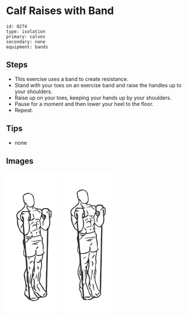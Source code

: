 # Calf Raises with Band
> 

``` 
id: 0274 
type: isolation 
primary: calves 
secondary: none 
equipment: bands 
``` 

## Steps

 - This exercise uses a band to create resistance.
 - Stand with your toes on an exercise band and raise the handles up to your shoulders.
 - Raise up on your toes, keeping your hands up by your shoulders.
 - Pause for a moment and then lower your heel to the floor.
 - Repeat.

## Tips

 - none

## Images

<svg width="144" height="384" viewBox="0 0 108 288" xmlns="http://www.w3.org/2000/svg">
  <g fill="#FFF">
    <path d="M0 0h108v288H0V0m36.9 46.05c-2.28 2.05-3.51 5.59-2.44 8.58 1.03 3.38.49 7.47 3.37 10.05-.05 1.81.2 3.71-.53 5.44-.84 2.86-3.83 4.15-5.62 6.34-2.64 3.17-7.05 4.39-9.14 8.08-1.24 2.25-2.09 5-1.26 7.54 1.74 5.46.33 11.32 1.8 16.83 1.24 4.42 3.37 8.5 5.25 12.67 1.58 3.16 5.6 4.2 6.95 7.52.56 1.9.74 3.91.82 5.9.16 2.84-2.01 5.17-2.08 7.97.56 5.26 3.1 10.26 2.32 15.64.37.03 1.1.09 1.47.11.39-.89.77-1.78 1.14-2.68-.96 5.33-.37 10.74.31 16.07-.57-.38-1.71-1.12-2.28-1.49-.85-3.85-.09-7.74.97-11.46-.57.24-1.7.73-2.27.97.13 3.26-.42 6.51-.13 9.77.15 2.74 4.23 3.2 3.97 6.05.57 7.35 1.73 14.71 1.35 22.09-2.09 5.05-5.56 10.17-4.41 15.91 1.54 9.7 5.63 19.74 2.2 29.49-.99 3.26-2.93 7.93.43 10.44 2.41 2.04 4.42 4.49 6.71 6.66 1.8 1.8 4.62 1.59 6.61 3.07 3.75 2.74 8.36-.01 12.16-1.21 1.81-.41 2.81-2 2.82-3.79 2.81-.89 5.69-1.53 8.66-1.28 3.55.26 6.72-2.4 8.34-5.31-.51-4.98-.92-9.95-.29-14.95.33-26.52 1.42-53.02 1.7-79.55.69-13.3.45-26.64 1.02-39.94 3.89-6.47 4.79-14.48 2.77-21.76 1.38-1.72 3.67-3.25 3.55-5.71.15-3.37.13-6.74.02-10.11-1.31-.43-2.62-.86-3.94-1.26-.73-1.25-1.27-2.66-2.36-3.65-3.73-1.31-7.87-1.02-11.67-.1-.58 1.01-1.17 2.02-1.75 3.04l-2.29-2.13c-4.49-.29-8.97-1.03-13.03-3.06-.83.16-2.49.47-3.32.62.97-1.88 2.25-3.6 3.07-5.56 1.02-4.95-.22-9.97-.85-14.88-.42-4.89-4.86-8.43-9.38-9.5-3.76-1.24-7.37 1.13-10.74 2.53z"/>
    <path d="M37.21 48.03c3.77-1.85 8.08-4.06 12.37-2.72 2.17 1.36 4.58 3.08 5.22 5.71 1.32 4.98 2.87 10.18 1.86 15.37-1.41 4.2-6.44 6.09-10.42 4.41-2.68-1.44-3.34-4.65-5.02-6.94-1.2-.88-2.73-1.27-3.76-2.36-.93-1.29.04-2.6.52-3.84-.43-.27-1.3-.8-1.73-1.07-.09-2.76-1.14-6.36.96-8.56zM39.44 64.63c1.37 1.9 2.72 3.84 4.31 5.58-.8.44-1.6.86-2.41 1.28.91 2.96 1.92 6.91 5.4 7.66-.66.49-1.31.99-1.95 1.5-3.31.04-6.69.46-9.88-.64-2.56 1.39-4.44 3.8-4.36 6.82-.41.24-1.24.71-1.66.95-.63 5.69.07 12.68 5.92 15.43-.8 1.85-1.07 3.87-1.81 5.73-1.56 2.16-3.36 4.25-3.75 6.99 2.31-1.32 3.33-3.97 5.33-5.66-.5 5.09.18 10.19.9 15.22-2.67-1.79-5.54-3.61-6.25-7-4.68-6.39-4.29-14.58-5.66-22.02 1.52 1.01 3.06 2.02 4.72 2.8-1.24-2.48-3.15-4.5-4.99-6.54-.58-2.4-.73-5.37.97-7.38 2.26-3.15 5.97-4.74 8.55-7.57 1.99-2.21 5.04-3.71 5.83-6.78.8-2.03.89-4.22.79-6.37z"/>
    <path d="M43.17 72.95c.64-.44 1.28-.88 1.93-1.31 2.86 1.43 6.1 1.33 9.18.91-.07 1.64-.04 3.29 0 4.93.74-1.43 1.56-2.84 2.63-4.06 2.63 1.97 5.73 3.04 8.72 4.32-3.9.4-10.23-.57-11.55 4.34 1.02-.86 1.99-1.79 2.95-2.71 2.61-.09 5.22-.15 7.84-.27l-.55 1.28c2.57 1.39 4.72 3.38 6.99 5.18-.63-3.06-3.27-4.8-5.97-5.87.16-.67.49-2.01.65-2.69 2.98-.35 5.42 1.03 6.68 3.77-.4 2.51-.44 5.06-.33 7.61-.33.36-.98 1.09-1.3 1.45.18 3.1-1.09 5.87-3 8.23.33 3 .79 5.99 1.7 8.88.24 1.82 1.24 4.59-1.18 5.38-.45 1.47-.91 2.94-1.37 4.41-.88.87-1.74 1.76-2.58 2.66 2.16-.74 3.89-2.24 5.2-4.09-.16 2.66-.02 5.31.23 7.95-.76-1.35-1.57-2.66-2.55-3.85.3 2.68.65 5.35.9 8.04.4-.93 1.21-2.8 1.61-3.74.09 1.61.05 3.23-.05 4.84-4.7 2.47-9.94 3.34-15.13 4.13-.48-.87-.98-1.84-.46-2.84-.42-.56-.83-1.1-1.24-1.65-.39 1.46-.8 2.93-1.26 4.37-3.96.7-7.83-.35-11.58-1.58 1.46 3.73 6.97 4.57 10.18 2.87-.21.77-.42 1.55-.61 2.33-2.89.07-5.71-.43-8.51-1.05l-1.29.96c1.69.68 3.43 1.24 5.16 1.81-1.3 2.86-3.22 5.35-5.58 7.43-.41-4.9-.74-9.82-.47-14.74 1.9-.68 4.48-.75 5.37-2.91 1.19-2.23 2.51-4.4 3.51-6.72 2.13-7.1.39-14.4-1.69-21.27.67.3 2.03.9 2.71 1.19 3.31-.93 7.88-1.55 8.39-5.79 1.56 1.25 3.03 2.7 4.88 3.55 1.74.03 3.43-.54 5.12-.89-.72-2.18-2.88-1.05-4.5-.99-2.25.41-4.07-1.36-5.8-2.51 1.12-3.56-1.1-6.88-3.22-9.55.59 3.26 1.77 6.37 2.83 9.49-2.05 2.04-4.18 4-6.61 5.58 1.09-4.56 1.38-9.31.25-13.89-.99-.91-1.97-1.82-2.95-2.74 1.09-1.79 3.05-1.98 4.98-2.07-4.76-.23-6.8-4.74-9.26-8.11m20.6 28.08c.2 1.28 2.91 2.1 2.95.35-.19-1.29-2.91-2.08-2.95-.35M49.5 108.5c2.09-1.33 4.18-2.67 6.37-3.83.38-1.16.77-2.31 1.14-3.47-2.31 2.65-5.87 4.09-7.51 7.3m10.31-6.92c.71.9 1.44 1.79 2.18 2.67-.08 1.22-.16 2.44-.25 3.67-1.82.04-3.65-.05-5.46.17-1.53 1.41-2.42 3.34-3.33 5.18 1.45-1.14 2.73-2.46 3.99-3.79 1.32.1 2.64.19 3.96.27 1.59 2.74 2.19 5.82 1.53 8.95-.84-.14-2.54-.41-3.38-.55-1.09.72-2.17 1.44-3.25 2.17-.79.09-2.38.25-3.17.33 2.06 1.77 4.58.34 6.49-.9 1.47-.16 2.94-.32 4.42-.47.52-3.69.23-7.4-.99-10.93 1.79-.31 4.03.26 5.26-1.49l-4.69.84c1.18-2.82-.02-5.92-3.31-6.12m-10.49 19.27c.8 2.55 1.48 6.13 4.81 6.21-.97-2.51-2.75-4.53-4.81-6.21m14.04 2.33c-1.3.45-2.58 2.08-2.14 3.48 1.45.58 3.73-2.76 2.14-3.48z"/>
    <path d="M75.69 77.93c2.54-2.79 6.78-1.26 10-.82l1.48 2.2c-1.63 1.04-3.41 1.8-5.24 2.43 3.18-.26 6.37-.59 9.57-.47l.61 2.57c-3.07-.35-6.14-.72-9.22-.94-.18.42-.55 1.26-.73 1.68 1.87-.16 3.74-.33 5.61-.51-.04 5.51-.1 11.07.82 16.52.5 4.48-.37 9.03-1.94 13.23-.48.21-1.45.64-1.93.85-.94 1.6-1.47 4.48-3.83 4.36-3.92-1.16-7.14-4.04-9.47-7.33 0-3.28-.68-6.49-1.39-9.67-.91-3.77 2.33-6.85 2.2-10.58 1.43 2.35 3.31 4.36 5.29 6.26-3.53 3.57-2.85 8.56-2.16 13.05.26-.29.79-.86 1.05-1.15.02-2.13-.12-4.27.01-6.4 1.19-4.45 5.98-7.38 5.71-12.32-.51-2.93-3.63-3.46-5.98-4.2l.12 4.52c.85 1.62 2.65 2.49 3.9 3.79-1.66-.59-3.31-1.21-4.95-1.82-.12-1.58-.25-3.15-.4-4.72l.99-.45c-.58-3.24-2.86-7.25-.12-10.08zM35.97 82.51c3.2.3 6.69-1.18 9.68.41 4.13 4.49-.37 10.16-1.41 14.93 1.52-.93 3.42-1.93 3.79-3.85.05-1.66-.22-3.31-.2-4.97.31-.12.95-.36 1.26-.48-.07 2.5-.27 4.99-.49 7.47-1.46.89-2.88 1.84-4.25 2.87 2.88 6.95 3.37 14.69 1.92 22.04-1.09 3.6-3.82 7.65-8.08 7.27-.73-5.72-.8-11.5-1.57-17.22-.65-4.7.47-9.4.13-14.09.03-3.09-2.42-5.27-3.54-7.97-.3 1.25-.62 2.48-.95 3.72.32 1.32.61 2.65.88 3.98.82.91 1.62 1.82 2.41 2.75-1.84-.24-3.34-1.25-4.48-2.66-.68-2.92-.89-5.9-.05-8.82 2.16-.6 4.41-.8 6.59-1.28.38-2.42-3.55-1.01-4.98-1.72.82-1.16 1.57-2.82 3.34-2.38z"/>
    <path d="M89.21 84.25l2.44-.1c-.45 3.02.35 6.42-1.91 8.89.02-2.94.65-5.98-.53-8.79zM70.66 113.26c3.29 3.95 7.93 8.42 13.55 6.96-.88 16.56-.51 33.18-1.29 49.75-.49 13-.29 26.03-1.16 39.02-.12 11.54-.19 23.08-.47 34.62-3.71-2.2-4.47-6.65-7.14-9.74-2.04-2.39-3.45-5.2-5.07-7.88-.06-3.41.46-6.78 1.37-10.06 1.5-5.48-.41-11.39 1.74-16.75 1.73-4.57 1.53-9.53.78-14.27.54-4.72 2.87-9.15 2.79-14.01-.17-2.24 2.15-3.45 3.26-5.12-.88-1.78-2.83-3.42-2.43-5.59.73-4.7.79-9.62-.89-14.13-1.35-3.48-.02-7.22-.62-10.81-1-1.24-1.95-2.51-2.93-3.75-1.03-6.03-.88-12.16-1.49-18.24z"/>
    <path d="M51.49 134.14c6.4.39 12.8-1.41 18.63-3.94 1 1.98 2.23 3.85 3.07 5.91.04 3.33-.63 6.73.67 9.93 2.34 6.37.59 13.42 3.19 19.69-1.71 1.34-3.31 2.86-5.26 3.85-3.34 1.26-6.92.35-10.37.32 1.55-2.8.58-5.99.56-8.99-.54-.62-1.09-1.24-1.64-1.86-.4 2.83-.61 5.73.24 8.51-4.56 5.24-11.78 6.36-18.36 5.76-1.44-8.85-1.29-17.88-2.73-26.73 2.75-2.39 5.81-4.67 7.15-8.21 1.72-.54 3.44-1.11 5.15-1.7-.08-.64-.23-1.9-.3-2.54m-1.73 8.43c4.74 1.11 9.55.28 14.21-.75 2.64-.73 6.5 1.47 8.06-1.5-7.48-.74-14.79 2.09-22.27 2.25m2.39 6.6c4.35-1.68 8.81.24 13.26-.45-1.84-1.75-4.45-1.07-6.72-1.07 3.2-1.43 7.39-1.38 9.68-4.31-5.49 1.61-11.56 2.28-16.22 5.83m12.97 2.98c-1.4 2.13-2.9 4.2-4.26 6.36 2.41-.74 6.7-3.65 4.26-6.36z"/>
    <path d="M60.22 170.19c2.19.9 4.33 2.21 6.8 2.11 2.44-.21 4.78-1.02 7.14-1.63-.22 3.75-1.27 7.35-2.16 10.98-.28.2-.84.62-1.12.82.08-1.19.23-3.57.3-4.76-1.94 2.29-2.65 5.55-5.14 7.37-1.42-.62-2.77-1.37-4.15-2.05.96 1.92 2.55 4.05 5 3.67 1.78-.84 3.14-2.45 3.52-4.41.76 2.55 1.19 5.19 1.48 7.83.43 5.44-2.63 10.43-2.32 15.86.57 7.68-3.37 15.13-1.59 22.78 4.85 4.78 6.7 11.81 11.94 16.26 2.14 1.86 2.79 4.98 1.44 7.49-.81 2.61-3.89 2.67-6.04 3.46-2.06-1.59-4.49-2.51-6.97-3.19-.86-1.44-1.58-2.98-2.64-4.29-2.34-2.04-5.69-2.06-8.28-3.64-1.68-3.61-2.11-7.69.23-11.15-.09 2.11-.64 4.24-.24 6.33 1.37 1.95 3.26 3.46 4.91 5.16-.14-2.26-1.4-4.05-2.69-5.8-.48-2.22.6-4.95-1.34-6.66 1.17-5.21.66-10.67-1.61-15.51-1.57.14-.51 3-.48 3.93 1.39 5.43 1.08 11.34-1.85 16.23-3.09-6.92-1.07-14.77.1-21.95.35.08 1.05.23 1.4.3.85-2.78 1.18-5.69 1.73-8.54-1.02.01-1.76.6-2.34 1.4.25-3.02.51-6.08 1.49-8.96.14 2.5-.48 5.25 1.12 7.43 2.17-6.23.25-12.67 1.08-19.04-.98-5.34 1.93-10.3 1.75-15.58-.3-.3-.9-.91-1.2-1.21-.56 4.65-1.65 9.2-2.8 13.74-.39-.52-1.17-1.55-1.56-2.06-.9-.18-1.81-.35-2.71-.53-1.74 1.52-3.53 2.99-5.12 4.68 3.07.74 4.87-2.01 6.65-3.93 3.97 3.19 3.01 8.41 2.17 12.81-.94 3.35-2.75 6.52-2.56 10.11-.04 7.42-2.82 14.51-2.72 21.92 0 2.82.77 5.56 1.16 8.33 2.05 4.04 4.09 8.13 5.11 12.57.45 2.35 2.87 3.42 4.05 5.34 1.15 1.77 2.6 3.31 3.84 5.03-.07 1.65-1.9 1.98-3.11 2.57-3.5 1.65-7.85 1.12-11.09-.82 3.21-2.29 7.4-.21 10.71-2.43-1.17-1.71-2.96-.61-4.48-.27-2.52-.74-4.81.35-6.99 1.49-1.21-6.51-1.7-13.12-2.01-19.72-.2-1.74 1.08-3.1 1.79-4.57l-2.38.24c-.54-8.26-1.54-16.49-2.09-24.75-.33-2.43.68-4.69 1.5-6.9-.55.19-1.65.56-2.21.74-.82-9.94-.51-19.95-2.41-29.79.96 0 2.88-.01 3.84-.01.12 1.61.23 3.23.34 4.85.35-.01 1.04-.01 1.38-.01-.09-1.56-.19-3.12-.3-4.68 4.76.13 9.21-1.9 12.73-4.99m-12.23 30.06c2.64-.37.78-3.48 1.04-5.13l-1.06.59c-.1-1.17-.19-2.35-.28-3.52l1.14-.65c-3.07 1.42-1.64 6.07-.84 8.71m15.79-8.14c.35 1.37.74 2.74 1.17 4.09-.22 1.16-.44 2.33-.55 3.52 1.14-.13 2.05-.86 2.63-1.81.38-2.42-1.64-4.32-3.25-5.8m2.26 16.88c-.66 4.95-1.73 10.01-.82 15.01l1.29 1.07c-.78-7.29.87-14.47 1.54-21.68a12.215 12.215 0 0 0-2.01 5.6m-17.32 9.5c-.34 3.95-1.46 8.55 1.09 12.01.17-7.91.16-15.86 1.67-23.66-2.04 3.51-1.93 7.77-2.76 11.65m14.15-9.72c-1.11 3.56-1.89 7.22-2.45 10.91 2.88-2.63 3.26-7.28 2.45-10.91m-.59 25.94c2.94 3.5 4.94 7.61 7.48 11.37-.21-2.83-1.35-5.44-2.72-7.89a623.66 623.66 0 0 1-3.53-3.74c.94-1.6 1.82-3.24 2.6-4.92-2.64.32-2.82 3.26-3.83 5.18m15.22 15.94c-.87.45-1.74.89-2.61 1.34 1.09.69 2.19 1.38 3.28 2.07.17-.59.52-1.79.69-2.39.83-1.17 1.63-2.36 2.39-3.58-1.94-.37-2.84 1.2-3.75 2.56zM41.82 200.91c1.72 8.77-.66 17.63 1.13 26.37.3-.13.91-.4 1.22-.54.41 10.42 2.15 20.74 2.34 31.16-1.92-2.89-4.66-4.95-7.2-7.23-.92-3.13.49-6.36 1.21-9.39.82 1.4 1.62 2.8 2.47 4.19 1.05-2.58-.55-4.9-1.49-7.22.52-2.16 1.23-4.25 1.84-6.38l-1.72-1.4c-.28-2.19-.59-4.37-1.13-6.51-1.28-4.55-1.07-9.35-2.26-13.92.53-3.25 2.22-6.17 3.59-9.13z"/>
    <path d="M57.91 246.61c2.56.99 5.66 1.74 6.87 4.52 1.05 2.51 3.47 3.74 5.98 4.35-1.95-.09-3.8.5-5.56 1.28-1.53-4.08-5.58-6.28-7.29-10.15z"/>
  </g>
  <g fill="#333">
    <path d="M36.9 46.05c3.37-1.4 6.98-3.77 10.74-2.53 4.52 1.07 8.96 4.61 9.38 9.5.63 4.91 1.87 9.93.85 14.88-.82 1.96-2.1 3.68-3.07 5.56.83-.15 2.49-.46 3.32-.62 4.06 2.03 8.54 2.77 13.03 3.06l2.29 2.13c.58-1.02 1.17-2.03 1.75-3.04 3.8-.92 7.94-1.21 11.67.1 1.09.99 1.63 2.4 2.36 3.65 1.32.4 2.63.83 3.94 1.26.11 3.37.13 6.74-.02 10.11.12 2.46-2.17 3.99-3.55 5.71 2.02 7.28 1.12 15.29-2.77 21.76-.57 13.3-.33 26.64-1.02 39.94-.28 26.53-1.37 53.03-1.7 79.55-.63 5-.22 9.97.29 14.95-1.62 2.91-4.79 5.57-8.34 5.31-2.97-.25-5.85.39-8.66 1.28-.01 1.79-1.01 3.38-2.82 3.79-3.8 1.2-8.41 3.95-12.16 1.21-1.99-1.48-4.81-1.27-6.61-3.07-2.29-2.17-4.3-4.62-6.71-6.66-3.36-2.51-1.42-7.18-.43-10.44 3.43-9.75-.66-19.79-2.2-29.49-1.15-5.74 2.32-10.86 4.41-15.91.38-7.38-.78-14.74-1.35-22.09.26-2.85-3.82-3.31-3.97-6.05-.29-3.26.26-6.51.13-9.77.57-.24 1.7-.73 2.27-.97-1.06 3.72-1.82 7.61-.97 11.46.57.37 1.71 1.11 2.28 1.49-.68-5.33-1.27-10.74-.31-16.07-.37.9-.75 1.79-1.14 2.68-.37-.02-1.1-.08-1.47-.11.78-5.38-1.76-10.38-2.32-15.64.07-2.8 2.24-5.13 2.08-7.97-.08-1.99-.26-4-.82-5.9-1.35-3.32-5.37-4.36-6.95-7.52-1.88-4.17-4.01-8.25-5.25-12.67-1.47-5.51-.06-11.37-1.8-16.83-.83-2.54.02-5.29 1.26-7.54 2.09-3.69 6.5-4.91 9.14-8.08 1.79-2.19 4.78-3.48 5.62-6.34.73-1.73.48-3.63.53-5.44-2.88-2.58-2.34-6.67-3.37-10.05-1.07-2.99.16-6.53 2.44-8.58m.31 1.98c-2.1 2.2-1.05 5.8-.96 8.56.43.27 1.3.8 1.73 1.07-.48 1.24-1.45 2.55-.52 3.84 1.03 1.09 2.56 1.48 3.76 2.36 1.68 2.29 2.34 5.5 5.02 6.94 3.98 1.68 9.01-.21 10.42-4.41 1.01-5.19-.54-10.39-1.86-15.37-.64-2.63-3.05-4.35-5.22-5.71-4.29-1.34-8.6.87-12.37 2.72m2.23 16.6c.1 2.15.01 4.34-.79 6.37-.79 3.07-3.84 4.57-5.83 6.78-2.58 2.83-6.29 4.42-8.55 7.57-1.7 2.01-1.55 4.98-.97 7.38 1.84 2.04 3.75 4.06 4.99 6.54-1.66-.78-3.2-1.79-4.72-2.8 1.37 7.44.98 15.63 5.66 22.02.71 3.39 3.58 5.21 6.25 7-.72-5.03-1.4-10.13-.9-15.22-2 1.69-3.02 4.34-5.33 5.66.39-2.74 2.19-4.83 3.75-6.99.74-1.86 1.01-3.88 1.81-5.73-5.85-2.75-6.55-9.74-5.92-15.43.42-.24 1.25-.71 1.66-.95-.08-3.02 1.8-5.43 4.36-6.82 3.19 1.1 6.57.68 9.88.64.64-.51 1.29-1.01 1.95-1.5-3.48-.75-4.49-4.7-5.4-7.66.81-.42 1.61-.84 2.41-1.28-1.59-1.74-2.94-3.68-4.31-5.58m3.73 8.32c2.46 3.37 4.5 7.88 9.26 8.11-1.93.09-3.89.28-4.98 2.07.98.92 1.96 1.83 2.95 2.74 1.13 4.58.84 9.33-.25 13.89 2.43-1.58 4.56-3.54 6.61-5.58-1.06-3.12-2.24-6.23-2.83-9.49 2.12 2.67 4.34 5.99 3.22 9.55 1.73 1.15 3.55 2.92 5.8 2.51 1.62-.06 3.78-1.19 4.5.99-1.69.35-3.38.92-5.12.89-1.85-.85-3.32-2.3-4.88-3.55-.51 4.24-5.08 4.86-8.39 5.79-.68-.29-2.04-.89-2.71-1.19 2.08 6.87 3.82 14.17 1.69 21.27-1 2.32-2.32 4.49-3.51 6.72-.89 2.16-3.47 2.23-5.37 2.91-.27 4.92.06 9.84.47 14.74 2.36-2.08 4.28-4.57 5.58-7.43-1.73-.57-3.47-1.13-5.16-1.81l1.29-.96c2.8.62 5.62 1.12 8.51 1.05.19-.78.4-1.56.61-2.33-3.21 1.7-8.72.86-10.18-2.87 3.75 1.23 7.62 2.28 11.58 1.58.46-1.44.87-2.91 1.26-4.37.41.55.82 1.09 1.24 1.65-.52 1-.02 1.97.46 2.84 5.19-.79 10.43-1.66 15.13-4.13.1-1.61.14-3.23.05-4.84-.4.94-1.21 2.81-1.61 3.74-.25-2.69-.6-5.36-.9-8.04.98 1.19 1.79 2.5 2.55 3.85-.25-2.64-.39-5.29-.23-7.95-1.31 1.85-3.04 3.35-5.2 4.09.84-.9 1.7-1.79 2.58-2.66.46-1.47.92-2.94 1.37-4.41 2.42-.79 1.42-3.56 1.18-5.38-.91-2.89-1.37-5.88-1.7-8.88 1.91-2.36 3.18-5.13 3-8.23.32-.36.97-1.09 1.3-1.45-.11-2.55-.07-5.1.33-7.61-1.26-2.74-3.7-4.12-6.68-3.77-.16.68-.49 2.02-.65 2.69 2.7 1.07 5.34 2.81 5.97 5.87-2.27-1.8-4.42-3.79-6.99-5.18l.55-1.28c-2.62.12-5.23.18-7.84.27-.96.92-1.93 1.85-2.95 2.71 1.32-4.91 7.65-3.94 11.55-4.34-2.99-1.28-6.09-2.35-8.72-4.32-1.07 1.22-1.89 2.63-2.63 4.06-.04-1.64-.07-3.29 0-4.93-3.08.42-6.32.52-9.18-.91-.65.43-1.29.87-1.93 1.31m32.52 4.98c-2.74 2.83-.46 6.84.12 10.08l-.99.45c.15 1.57.28 3.14.4 4.72 1.64.61 3.29 1.23 4.95 1.82-1.25-1.3-3.05-2.17-3.9-3.79l-.12-4.52c2.35.74 5.47 1.27 5.98 4.2.27 4.94-4.52 7.87-5.71 12.32-.13 2.13.01 4.27-.01 6.4-.26.29-.79.86-1.05 1.15-.69-4.49-1.37-9.48 2.16-13.05-1.98-1.9-3.86-3.91-5.29-6.26.13 3.73-3.11 6.81-2.2 10.58.71 3.18 1.39 6.39 1.39 9.67 2.33 3.29 5.55 6.17 9.47 7.33 2.36.12 2.89-2.76 3.83-4.36.48-.21 1.45-.64 1.93-.85 1.57-4.2 2.44-8.75 1.94-13.23-.92-5.45-.86-11.01-.82-16.52-1.87.18-3.74.35-5.61.51.18-.42.55-1.26.73-1.68 3.08.22 6.15.59 9.22.94l-.61-2.57c-3.2-.12-6.39.21-9.57.47 1.83-.63 3.61-1.39 5.24-2.43l-1.48-2.2c-3.22-.44-7.46-1.97-10 .82m-39.72 4.58c-1.77-.44-2.52 1.22-3.34 2.38 1.43.71 5.36-.7 4.98 1.72-2.18.48-4.43.68-6.59 1.28-.84 2.92-.63 5.9.05 8.82 1.14 1.41 2.64 2.42 4.48 2.66-.79-.93-1.59-1.84-2.41-2.75-.27-1.33-.56-2.66-.88-3.98.33-1.24.65-2.47.95-3.72 1.12 2.7 3.57 4.88 3.54 7.97.34 4.69-.78 9.39-.13 14.09.77 5.72.84 11.5 1.57 17.22 4.26.38 6.99-3.67 8.08-7.27 1.45-7.35.96-15.09-1.92-22.04 1.37-1.03 2.79-1.98 4.25-2.87.22-2.48.42-4.97.49-7.47-.31.12-.95.36-1.26.48-.02 1.66.25 3.31.2 4.97-.37 1.92-2.27 2.92-3.79 3.85 1.04-4.77 5.54-10.44 1.41-14.93-2.99-1.59-6.48-.11-9.68-.41m53.24 1.74c1.18 2.81.55 5.85.53 8.79 2.26-2.47 1.46-5.87 1.91-8.89l-2.44.1m-18.55 29.01c.61 6.08.46 12.21 1.49 18.24.98 1.24 1.93 2.51 2.93 3.75.6 3.59-.73 7.33.62 10.81 1.68 4.51 1.62 9.43.89 14.13-.4 2.17 1.55 3.81 2.43 5.59-1.11 1.67-3.43 2.88-3.26 5.12.08 4.86-2.25 9.29-2.79 14.01.75 4.74.95 9.7-.78 14.27-2.15 5.36-.24 11.27-1.74 16.75-.91 3.28-1.43 6.65-1.37 10.06 1.62 2.68 3.03 5.49 5.07 7.88 2.67 3.09 3.43 7.54 7.14 9.74.28-11.54.35-23.08.47-34.62.87-12.99.67-26.02 1.16-39.02.78-16.57.41-33.19 1.29-49.75-5.62 1.46-10.26-3.01-13.55-6.96m-19.17 20.88c.07.64.22 1.9.3 2.54-1.71.59-3.43 1.16-5.15 1.7-1.34 3.54-4.4 5.82-7.15 8.21 1.44 8.85 1.29 17.88 2.73 26.73 6.58.6 13.8-.52 18.36-5.76-.85-2.78-.64-5.68-.24-8.51.55.62 1.1 1.24 1.64 1.86.02 3 .99 6.19-.56 8.99 3.45.03 7.03.94 10.37-.32 1.95-.99 3.55-2.51 5.26-3.85-2.6-6.27-.85-13.32-3.19-19.69-1.3-3.2-.63-6.6-.67-9.93-.84-2.06-2.07-3.93-3.07-5.91-5.83 2.53-12.23 4.33-18.63 3.94m8.73 36.05c-3.52 3.09-7.97 5.12-12.73 4.99.11 1.56.21 3.12.3 4.68-.34 0-1.03 0-1.38.01-.11-1.62-.22-3.24-.34-4.85-.96 0-2.88.01-3.84.01 1.9 9.84 1.59 19.85 2.41 29.79.56-.18 1.66-.55 2.21-.74-.82 2.21-1.83 4.47-1.5 6.9.55 8.26 1.55 16.49 2.09 24.75l2.38-.24c-.71 1.47-1.99 2.83-1.79 4.57.31 6.6.8 13.21 2.01 19.72 2.18-1.14 4.47-2.23 6.99-1.49 1.52-.34 3.31-1.44 4.48.27-3.31 2.22-7.5.14-10.71 2.43 3.24 1.94 7.59 2.47 11.09.82 1.21-.59 3.04-.92 3.11-2.57-1.24-1.72-2.69-3.26-3.84-5.03-1.18-1.92-3.6-2.99-4.05-5.34-1.02-4.44-3.06-8.53-5.11-12.57-.39-2.77-1.16-5.51-1.16-8.33-.1-7.41 2.68-14.5 2.72-21.92-.19-3.59 1.62-6.76 2.56-10.11.84-4.4 1.8-9.62-2.17-12.81-1.78 1.92-3.58 4.67-6.65 3.93 1.59-1.69 3.38-3.16 5.12-4.68.9.18 1.81.35 2.71.53.39.51 1.17 1.54 1.56 2.06 1.15-4.54 2.24-9.09 2.8-13.74.3.3.9.91 1.2 1.21.18 5.28-2.73 10.24-1.75 15.58-.83 6.37 1.09 12.81-1.08 19.04-1.6-2.18-.98-4.93-1.12-7.43-.98 2.88-1.24 5.94-1.49 8.96.58-.8 1.32-1.39 2.34-1.4-.55 2.85-.88 5.76-1.73 8.54-.35-.07-1.05-.22-1.4-.3-1.17 7.18-3.19 15.03-.1 21.95 2.93-4.89 3.24-10.8 1.85-16.23-.03-.93-1.09-3.79.48-3.93 2.27 4.84 2.78 10.3 1.61 15.51 1.94 1.71.86 4.44 1.34 6.66 1.29 1.75 2.55 3.54 2.69 5.8-1.65-1.7-3.54-3.21-4.91-5.16-.4-2.09.15-4.22.24-6.33-2.34 3.46-1.91 7.54-.23 11.15 2.59 1.58 5.94 1.6 8.28 3.64 1.06 1.31 1.78 2.85 2.64 4.29 2.48.68 4.91 1.6 6.97 3.19 2.15-.79 5.23-.85 6.04-3.46 1.35-2.51.7-5.63-1.44-7.49-5.24-4.45-7.09-11.48-11.94-16.26-1.78-7.65 2.16-15.1 1.59-22.78-.31-5.43 2.75-10.42 2.32-15.86-.29-2.64-.72-5.28-1.48-7.83-.38 1.96-1.74 3.57-3.52 4.41-2.45.38-4.04-1.75-5-3.67 1.38.68 2.73 1.43 4.15 2.05 2.49-1.82 3.2-5.08 5.14-7.37-.07 1.19-.22 3.57-.3 4.76.28-.2.84-.62 1.12-.82.89-3.63 1.94-7.23 2.16-10.98-2.36.61-4.7 1.42-7.14 1.63-2.47.1-4.61-1.21-6.8-2.11m-18.4 30.72c-1.37 2.96-3.06 5.88-3.59 9.13 1.19 4.57.98 9.37 2.26 13.92.54 2.14.85 4.32 1.13 6.51l1.72 1.4c-.61 2.13-1.32 4.22-1.84 6.38.94 2.32 2.54 4.64 1.49 7.22-.85-1.39-1.65-2.79-2.47-4.19-.72 3.03-2.13 6.26-1.21 9.39 2.54 2.28 5.28 4.34 7.2 7.23-.19-10.42-1.93-20.74-2.34-31.16-.31.14-.92.41-1.22.54-1.79-8.74.59-17.6-1.13-26.37m16.09 45.7c1.71 3.87 5.76 6.07 7.29 10.15 1.76-.78 3.61-1.37 5.56-1.28-2.51-.61-4.93-1.84-5.98-4.35-1.21-2.78-4.31-3.53-6.87-4.52z"/>
    <path d="M63.77 101.03c.04-1.73 2.76-.94 2.95.35-.04 1.75-2.75.93-2.95-.35zM49.5 108.5c1.64-3.21 5.2-4.65 7.51-7.3-.37 1.16-.76 2.31-1.14 3.47-2.19 1.16-4.28 2.5-6.37 3.83zM59.81 101.58c3.29.2 4.49 3.3 3.31 6.12l4.69-.84c-1.23 1.75-3.47 1.18-5.26 1.49 1.22 3.53 1.51 7.24.99 10.93-1.48.15-2.95.31-4.42.47-1.91 1.24-4.43 2.67-6.49.9.79-.08 2.38-.24 3.17-.33 1.08-.73 2.16-1.45 3.25-2.17.84.14 2.54.41 3.38.55.66-3.13.06-6.21-1.53-8.95-1.32-.08-2.64-.17-3.96-.27-1.26 1.33-2.54 2.65-3.99 3.79.91-1.84 1.8-3.77 3.33-5.18 1.81-.22 3.64-.13 5.46-.17.09-1.23.17-2.45.25-3.67-.74-.88-1.47-1.77-2.18-2.67zM49.32 120.85c2.06 1.68 3.84 3.7 4.81 6.21-3.33-.08-4.01-3.66-4.81-6.21zM63.36 123.18c1.59.72-.69 4.06-2.14 3.48-.44-1.4.84-3.03 2.14-3.48zM49.76 142.57c7.48-.16 14.79-2.99 22.27-2.25-1.56 2.97-5.42.77-8.06 1.5-4.66 1.03-9.47 1.86-14.21.75zM52.15 149.17c4.66-3.55 10.73-4.22 16.22-5.83-2.29 2.93-6.48 2.88-9.68 4.31 2.27 0 4.88-.68 6.72 1.07-4.45.69-8.91-1.23-13.26.45zM65.12 152.15c2.44 2.71-1.85 5.62-4.26 6.36 1.36-2.16 2.86-4.23 4.26-6.36zM47.99 200.25c-.8-2.64-2.23-7.29.84-8.71l-1.14.65c.09 1.17.18 2.35.28 3.52l1.06-.59c-.26 1.65 1.6 4.76-1.04 5.13zM63.78 192.11c1.61 1.48 3.63 3.38 3.25 5.8-.58.95-1.49 1.68-2.63 1.81.11-1.19.33-2.36.55-3.52a73.21 73.21 0 0 1-1.17-4.09zM66.04 208.99c.2-2.01.89-3.93 2.01-5.6-.67 7.21-2.32 14.39-1.54 21.68L65.22 224c-.91-5 .16-10.06.82-15.01zM48.72 218.49c.83-3.88.72-8.14 2.76-11.65-1.51 7.8-1.5 15.75-1.67 23.66-2.55-3.46-1.43-8.06-1.09-12.01zM62.87 208.77c.81 3.63.43 8.28-2.45 10.91.56-3.69 1.34-7.35 2.45-10.91zM62.28 234.71c1.01-1.92 1.19-4.86 3.83-5.18a57.75 57.75 0 0 1-2.6 4.92c1.17 1.25 2.35 2.5 3.53 3.74 1.37 2.45 2.51 5.06 2.72 7.89-2.54-3.76-4.54-7.87-7.48-11.37zM77.5 250.65c.91-1.36 1.81-2.93 3.75-2.56-.76 1.22-1.56 2.41-2.39 3.58-.17.6-.52 1.8-.69 2.39-1.09-.69-2.19-1.38-3.28-2.07.87-.45 1.74-.89 2.61-1.34z"/>
  </g>
</svg>

<svg width="144" height="384" viewBox="0 0 108 288" xmlns="http://www.w3.org/2000/svg">
  <g fill="#FFF">
    <path d="M0 0h108v288H0V0m40.41 37.5c-4.55.77-7.43 5.82-5.95 10.13 1.02 3.41.53 7.47 3.37 10.11.08 2.75.06 5.96-2.13 7.97-2.16 1.84-4.1 3.91-6.2 5.81-3.06 2.09-6.66 4.14-7.84 7.91-1.93 4.47 1.24 8.95.61 13.56-.59 7.97 2.92 15.32 6.44 22.22 1.61 2.4 4.52 3.53 6.09 5.97.93 2.49.79 5.22.92 7.84.09 2.44-1.63 4.51-1.69 6.93.5 4.1 1.91 8.03 2.46 12.12-.11 4.96-1.49 9.87-.93 14.86.42 2.34 3.38 3.37 3.32 5.92.73 6.89 1.29 13.85.59 20.77-1.53 6.4-4.65 12.76-3.41 19.5.43 4.61 3.02 8.55 4.33 12.9 1.11 3.8-1.91 7.35-1.06 11.17.4 2.3-.73 4.55-.43 6.85.23 2.08 1.51 3.81 2.38 5.66 1.67 3.03 1.42 6.63 2.42 9.88 1.01 2.43 2.76 4.46 4.25 6.6 2.34.19 4.67.39 6.98.76-.37-.7-1.12-2.11-1.49-2.82l-.16.5c-1.16-.45-2.31-.89-3.47-1.31.24-.56.71-1.68.95-2.24 1.67.68 3.43 1.4 5 .01.36.24 1.06.72 1.42.96 1.52-.36 3.04-.7 4.57-1.01.04-.45.13-1.37.18-1.82-2.76.77-5.59-.37-8.29.61-.47-.1-1.39-.3-1.86-.4-.57.58-1.71 1.73-2.28 2.31-.71-7.61-1.39-15.22-2.09-22.83 1.21-2.66 2.55-5.35 2.78-8.3-1.22 1.37-2.23 2.89-3.22 4.42-.23-2.88-.43-5.75-.66-8.63l1.28.33c-.16-8.05-1.03-16.07-.43-24.12-1.52 2.3-1.42 5.18-2.24 7.74-1.14-12.76-2.43-25.5-2.88-38.3 2.66 0 5.33.12 8-.05 3.96-.31 7.46-2.47 10.43-4.98 3.91 3.42 9.21 2.17 13.63.66-.23 5.56-3.06 10.91-1.78 16.52 1.64 6.45-1.84 12.9-.05 19.4-.34-.03-1-.1-1.34-.13-.96 5.78-2.57 11.54-2 17.46.34.32 1.03.96 1.38 1.28.7 3.44.61 7.08 2.13 10.33 2.47 5.74 3.65 12.29 8.06 17 1.26 1.32 2.11 3.08 1.97 4.94-1.89 3-5.1 5.28-8.6 5.9-2.02-.64-3.72-2-5.5-3.1-.02.86.02 1.71.1 2.57-4.48-.59-5.95-5.07-7.96-8.43-2.92-6.93-5.03-14.18-7.45-21.29-.29-6 1.78-11.74 2.58-17.62 1.83 3.65 3.57 7.44 3.86 11.58 1.1 5.47-2.63 10.57-1.48 16.02 1.05-1.84 1.57-3.91 2.43-5.84.15.98.46 2.94.62 3.92.71.57 1.42 1.13 2.14 1.69-2.68-6.41-1.36-13.29-2.4-19.95-.32-3.17-3.03-5.63-2.76-8.92-.52-5.47 2.47-10.54 1.97-16-.33-3.64.45-7.35-.27-10.93-2.38-4.53.73-9.38 1.07-14.05-.29-.49-.89-1.45-1.19-1.93-1.59 7.23-1.22 15.42-5.99 21.53-1.41 1.29-3.19 2.06-4.71 3.2 2.89.03 5.5-1.28 7.46-3.36-.89 2.69-1.66 5.41-2.54 8.1l-.68-.06-.63.01-.79.09-.76 2.14.95.27.77.25c.45 5.18 1.88 10.51.61 15.72-1.22 5.17-2.66 10.53-1.73 15.87 1.44 4.13 3.09 8.18 4.56 12.3 2.65 5.82 3.51 13.29 9.72 16.64-.26.52-.79 1.54-1.05 2.06-3.2 1.14-6.49 1.98-9.89 2.18-.84 1 2.16 1.55 2.85 1.41 3.44.07 7.17-.48 9.68-3.05 1.13-1.3 2.85-1.48 4.46-1.3 5.37.9 10.42-3.16 12.35-7.94-1.19-5-.2-10.09-.1-15.14.26-12 .35-24 .67-36 .93-17.01.48-34.05 1.29-51.06.23-10.65.32-21.3.57-31.94.07-2-.04-4-.37-5.97 5.05-5.21 4.53-13.19 3.77-19.85 1.02-1.37 2.26-2.63 2.88-4.24.33-3.97.46-7.98.08-11.95-1.13-.76-2.47-1.13-3.74-1.59-.71-1.51-1.16-3.25-2.48-4.37-3.75-1.19-7.82-.98-11.61-.09-.6 1.02-1.19 2.05-1.78 3.07-.59-.53-1.75-1.59-2.33-2.12-4.48-.3-8.94-1.03-12.99-3.04-.84.14-2.5.43-3.33.57.97-1.87 2.24-3.59 3.08-5.54.99-4.66-.16-9.37-.7-14-.33-7.74-10.03-13.21-16.77-9.39m29.22 132.22c-1.74 2.74-3.58 5.4-5.77 7.81 3.58-.94 7.04-4.34 6.79-8.22-.26.11-.77.31-1.02.41m-22.99 7.5c2.87.52 5.03-1.61 6.24-4-2.24 1.06-4.29 2.47-6.24 4m17.78 4.59c-.09 2.28.85 4.34 2.03 6.23-.56 1.84-1.55 3.85-.31 5.66.74-1.89 1.74-3.7 2.19-5.69-.58-2.41-2.19-4.46-3.91-6.2m-13.16 27.16c-.13 2.81-.66 5.59-.87 8.39 2.41-5.88 3.57-12.63.77-18.6-.88 3.37.05 6.81.1 10.21m13.43-9.6c-.01 4.22.36 8.49-.66 12.63-.82 3.6-1.4 7.34-.52 11 1.4-4.17.46-8.72 2.05-12.84 1.11-3.44 1.9-7.91-.87-10.79m2.07 33.11c.84 3.97 1.68 7.95 2.66 11.89.93-5.38-.73-10.81-2.14-15.96-.59 1.27-.88 2.68-.52 4.07m-8.17 4.78c1.54 2.23 3.19 4.43 4.35 6.9.84 2.5.64 5.2.93 7.8 1.19.88 2.36 2.08 3.98 1.8-3.76-2.69-1.69-7.51-3.7-11.03-1.45-2.49-3.06-4.9-4.29-7.52-.43.68-.85 1.36-1.27 2.05m21.28 9.53c-1.58 1.54-3.17 3.13-4.14 5.15-.43-.59-1.29-1.79-1.72-2.38-.96.12-1.92.24-2.88.37 1.58 1.88 3.41 3.53 5.77 4.35l-.52-2.83c1.33-.55 2.65-1.12 3.97-1.68-.15-1-.31-1.99-.48-2.98z"/>
    <path d="M36.98 41.13c2.83-1.46 5.85-2.81 9.03-3.23 3.53-.58 6.49 2.05 8.31 4.76 1.67 5.39 3.38 11.12 2.32 16.8-1.46 4.15-6.44 6.01-10.41 4.34-2.67-1.45-3.33-4.67-5.05-6.95-1.4-1.18-4.07-1.45-4.13-3.7.22-.63.65-1.89.87-2.52-.43-.28-1.3-.85-1.73-1.14-.1-2.75-.87-5.94.79-8.36z"/>
    <path d="M39.55 57.61c1.62 2.28 2.97 4.84 5.12 6.69 2.8 2.04 6.47 1.51 9.71 1.29-.18 1.61-.33 3.22-.46 4.83.96-1.35 1.92-2.71 2.97-4 2.72 2.08 5.99 3.12 9.14 4.32-4.07.4-10.39-.63-12.05 4.3 1.07-.85 2.08-1.76 3.09-2.68 2.35-.09 4.7-.14 7.06-.19 1.82 2.68 4.79 4.31 7.25 6.35-.76-3.06-3.42-4.78-6.13-5.93.46-.99.91-1.98 1.37-2.97 2.56.46 5.44 1.56 5.89 4.46-.14 4.15-.4 8.33.27 12.45-.42-1.68-.87-3.35-1.36-5.01-.26 3.46-1.06 6.88-3.38 9.56.17 4.08 1.8 7.88 2.06 11.93.11 1.13-.4 1.9-1.54 2.33-.44 1.45-.88 2.89-1.35 4.33-.89.89-1.75 1.81-2.59 2.75 2.1-.82 3.83-2.26 5.17-4.06-.13 2.59 0 5.19.21 7.78-.8-1.31-1.6-2.62-2.5-3.86.32 2.84.67 5.68.88 8.54.4-1.06 1.21-3.18 1.61-4.24.1 1.64.08 3.28 0 4.92-4.61 2.44-9.74 3.39-14.85 4.07-.56-.54-1.11-1.07-1.66-1.61l1.41-.51-1.68-2.19c-.43 1.42-.87 2.84-1.35 4.26-4.11.79-8.24-.19-11.81-2.31 2.96.07 4.59-2.18 5.59-4.57 4.43-6.73 4.22-15.68 1.27-22.97 3.5-2.65 9.53-2.54 10.62-7.58 1.55 1.26 2.99 2.71 4.83 3.56 1.79 0 3.51-.61 5.23-1.03-1.46-2.43-4.27-.2-6.37-.96-1.46-.56-2.73-1.47-4.03-2.31 1-3.71-1.08-7.3-3.69-9.79 1.02 3.23 2.23 6.41 3.27 9.64-1.94 1.84-3.87 3.68-6.03 5.25.78-5.7.93-12.08-3.25-16.59 1.31-1.42 3.2-1.63 5.01-1.96-1.61-.72-3.39-.54-5.08-.22.2-.93.39-1.87.57-2.81-3.56-.9-4.18-5.23-6.61-7.5-.64 4.36 3.69 6.62 4.45 10.34-3.67-.13-7.42.48-10.99-.69-3.03 1.59-5.04 4.9-3.73 8.32l-2.37.24c.14 3.44-.07 6.93.63 10.32.95 2.72 2.9 5 5.18 6.71-1.08 3.67-4.59 6.09-5.15 9.92 2.29.03 2.66-3.48 4.27-4.68.56 4.97.89 9.96 2.04 14.82-2.22-1.54-5-2.92-5.83-5.7-1.07-2.81-3.18-5.13-3.9-8.08-1.16-5.09-1.62-10.31-2.39-15.47 1.54 1.05 3.08 2.1 4.76 2.93-1.44-3.75-6.41-5.85-5.38-10.39.33-5.24 6.06-7.3 9.27-10.62 2.16-2.47 5.57-4.08 6.44-7.46.75-2 .82-4.16.87-6.27m24.23 36.45c.21 1.31 2.94 2.04 2.93.29-.19-1.3-2.94-2.03-2.93-.29m-14.39 7.4c2.17-1.26 4.29-2.61 6.49-3.81.37-1.15.75-2.29 1.11-3.43-2.39 2.58-5.7 4.22-7.6 7.24m10.36-6.94c.73.93 1.48 1.84 2.24 2.74-.07 1.2-.14 2.41-.22 3.61-1.84.07-3.7 0-5.53.24-1.53 1.44-2.41 3.4-3.28 5.28 1.46-1.24 2.75-2.65 4.05-4.06 1.26.18 2.52.4 3.77.66 2.13 2.4 2.06 5.72 1.69 8.71-.86-.14-2.57-.41-3.43-.54-1.08.71-2.16 1.41-3.23 2.13l-3.26.48c2.24 1.44 4.62.28 6.6-1.02 1.47-.17 2.93-.33 4.4-.48.51-3.66.23-7.35-1.02-10.85 1.82-.34 4.02.08 5.33-1.58-1.17.21-3.52.61-4.69.82 1.11-2.9-.16-5.84-3.42-6.14M49.3 113.84c.83 2.57 1.54 6.09 4.87 6.27-1.02-2.51-2.8-4.57-4.87-6.27m14.05 2.34c-1.3.44-2.56 2.09-2.11 3.48 1.44.58 3.69-2.73 2.11-3.48z"/>
    <path d="M76.98 69.88c3.24-1 7.86-1.01 10.03 2.06-.23 2.52-3.3 3.06-5.16 4.07 3.31-.67 6.66-1.1 10.04-1.01-.89 4.41.69 9.57-2.47 13.28.16-3.2.87-6.41.18-9.6.47-.25 1.42-.75 1.89-1-2.85-.33-5.72-.58-8.59-.77-.2.41-.61 1.22-.81 1.63 1.92-.14 3.83-.29 5.74-.45-.96 8.61 2.33 17.25-.13 25.72-.9 3.29-3.37 5.84-5.79 8.11-4.43-.1-7.93-3.89-10.49-7.2-.02-3.27-.68-6.47-1.37-9.65-.82-3.12 1.19-5.86 2.14-8.67 1.39 1.86 2.87 3.66 4.4 5.41-2.71 3.51-1.62 7.93-1.24 11.95.27-.29.8-.87 1.06-1.17.13-3.21-.76-6.8 1.49-9.5 2.4-3.42 6.2-8.06 2.68-12.05-1.84-.32-3.66-.77-5.48-1.2-.5-3.39-1.95-7.98 1.88-9.96zM34.88 75.58c3.06 0 6.12-.39 9.17-.27 2.21.08 2.71 2.51 3.45 4.13.88 4.07-3.9 7.51-1.88 11.36.85-1.24 1.72-2.46 2.62-3.67-.28-1.64-.51-3.29-.69-4.94 2.69 2.31.91 6 1 8.97-.94.41-1.87.82-2.81 1.24l.92-1.13c-.65-.21-1.94-.61-2.59-.82 2.85 8.02 4.27 16.98 1.59 25.22-1.43 2.83-4.22 6.8-7.87 5-.39-7.19-1.53-14.34-1.51-21.55.46-5.39 2.03-12.27-3.25-15.89-.5 2.75-.44 5.55.01 8.3.98 1.02 1.94 2.04 2.89 3.08-1.92-.4-3.58-1.35-4.8-2.88-.66-3.04-.89-6.14-.37-9.22 2.42-1.43 5.23-1.52 7.94-1.81l.04-1.29c-2.01-.17-4.03-.21-6.04-.31.56-1.16.39-3.51 2.18-3.52z"/>
    <path d="M74.8 81.77c3.18-.33 5.17 2.01 5.43 4.98-.48-.26-1.44-.78-1.91-1.04-.16-.84-.47-2.54-.62-3.38-3.67 1.95-.25 5.31 1.77 6.96-1.44-.4-2.87-.82-4.29-1.28-.22-2.07-.37-4.16-.38-6.24zM70.67 106.3c3.33 3.96 7.96 8.35 13.61 6.95-.66 16.08-.71 32.18-1.06 48.27-.56 13.54-.72 27.1-.99 40.66-1.07 13.99-.29 28.06-1.03 42.07-1.87-1.61-3.2-3.66-3.69-6.08-2.3-7.75-7.2-15.54-4.85-23.87-.55-.76-1.1-1.51-1.65-2.27l-.4 6.42c-.25-.52-.75-1.57-.99-2.1.58-5.39 1.44-10.8 2.79-16.05.49 3.47-.39 6.91-.88 10.33.47.8.95 1.59 1.44 2.38.19-2.4.39-4.79.76-7.17.85-4.66-.86-9.29-.64-13.96.2-2.67 1.57-5.14 1.48-7.85-.2-3.35-1.15-6.67-.59-10.04.52-3.8 1.45-7.54 1.51-11.4 1.21-1.21 2.4-2.44 3.55-3.7-.87-1.84-2.83-3.56-2.45-5.77.74-4.66.77-9.54-.87-14.03-1.34-3.47-.09-7.21-.63-10.81-1-1.26-1.97-2.55-2.96-3.82-.98-6.01-.88-12.11-1.46-18.16z"/>
    <path d="M51.48 127.15c6.42.37 12.79-1.44 18.65-3.92 1.26 2.8 3.82 5.37 3.01 8.68-.8 4.16 1.34 8 1.82 12.06.89 4.92-.01 10.1 2.06 14.8-1.7 1.33-3.3 2.84-5.24 3.82-3.31 1.24-6.86.37-10.27.3 1.31-3.53 1.19-7.93-1-11.07-.61 2.92-.78 5.93.04 8.83-4.73 5.22-12.02 6.37-18.7 5.58-1.73-8.79-1.65-17.81-2.56-26.7 2.95-2.22 5.99-4.59 7.37-8.16 1.72-.53 3.43-1.11 5.13-1.71-.07-.63-.23-1.88-.31-2.51m-1.75 8.43c7.17 1.93 14.16-2.01 21.35-.57.12-.53.35-1.57.47-2.1-7.35.28-14.48 2.26-21.82 2.67m2.3 6.59c4.43-2.06 9.36 1.1 13.6-1.19-2.28-.44-4.59-.45-6.89-.34 3.26-1.34 7.24-1.55 9.75-4.25-5.61 1.43-11.65 2.34-16.46 5.78m13.11 2.8c-1.34 2.26-2.89 4.38-4.31 6.6 2.48-.88 6.71-3.68 4.31-6.6z"/>
    <path d="M39.03 125.15c3.6 1.32 7.61 3.82 11.44 1.75-.22.75-.44 1.5-.66 2.26-3.23.12-6.39-.46-9.48-1.37.49 2.39 3.11 2.32 4.87 3.13-1.42 3.08-3.64 5.63-5.96 8.05-.88-4.58-.28-9.21-.21-13.82zM36.79 163.82c-.26-3.6-.17-7.2.76-10.71.39 3.82.89 7.63 1.06 11.47-.45-.19-1.36-.57-1.82-.76zM57.41 186.39l.53-.01c.41 5.76-.2 11.48-1.88 17.02-2.34-5.6-.03-11.5 1.35-17.01zM37.36 204.94c.31-4.91 1.84-9.66 3.58-14.24.18 2.37.14 4.75.26 7.12.6 3.81 1.12 7.64 1.35 11.49-.4-.06-1.21-.19-1.61-.25.08-2.95.37-5.93-.09-8.85-.24-.15-.72-.43-.96-.58-.94 4.56-.46 9.22.76 13.67.79-.97 1.57-1.95 2.35-2.92-.01 9.36 1.39 18.7 2.19 28.02-.36-.15-1.07-.45-1.42-.6-.77-1.09-1.61-2.13-2.44-3.17-1.16-5.09 2.09-10.19.06-15.15-1.83-4.68-4.17-9.37-4.03-14.54zM39.95 237.08c1.71.94 3.34 2.07 5.21 2.69.43 5.79 1.37 11.55 1.32 17.37-1.8-2.74-2.38-5.93-2.83-9.1-.56-3.89-3.61-6.95-3.7-10.96z"/>
  </g>
  <g fill="#333">
    <path d="M40.41 37.5c6.74-3.82 16.44 1.65 16.77 9.39.54 4.63 1.69 9.34.7 14-.84 1.95-2.11 3.67-3.08 5.54.83-.14 2.49-.43 3.33-.57 4.05 2.01 8.51 2.74 12.99 3.04.58.53 1.74 1.59 2.33 2.12.59-1.02 1.18-2.05 1.78-3.07 3.79-.89 7.86-1.1 11.61.09 1.32 1.12 1.77 2.86 2.48 4.37 1.27.46 2.61.83 3.74 1.59.38 3.97.25 7.98-.08 11.95-.62 1.61-1.86 2.87-2.88 4.24.76 6.66 1.28 14.64-3.77 19.85.33 1.97.44 3.97.37 5.97-.25 10.64-.34 21.29-.57 31.94-.81 17.01-.36 34.05-1.29 51.06-.32 12-.41 24-.67 36-.1 5.05-1.09 10.14.1 15.14-1.93 4.78-6.98 8.84-12.35 7.94-1.61-.18-3.33 0-4.46 1.3-2.51 2.57-6.24 3.12-9.68 3.05-.69.14-3.69-.41-2.85-1.41 3.4-.2 6.69-1.04 9.89-2.18.26-.52.79-1.54 1.05-2.06-6.21-3.35-7.07-10.82-9.72-16.64-1.47-4.12-3.12-8.17-4.56-12.3-.93-5.34.51-10.7 1.73-15.87 1.27-5.21-.16-10.54-.61-15.72l-.77-.25-.95-.27.76-2.14.79-.09.63-.01.68.06c.88-2.69 1.65-5.41 2.54-8.1-1.96 2.08-4.57 3.39-7.46 3.36 1.52-1.14 3.3-1.91 4.71-3.2 4.77-6.11 4.4-14.3 5.99-21.53.3.48.9 1.44 1.19 1.93-.34 4.67-3.45 9.52-1.07 14.05.72 3.58-.06 7.29.27 10.93.5 5.46-2.49 10.53-1.97 16-.27 3.29 2.44 5.75 2.76 8.92 1.04 6.66-.28 13.54 2.4 19.95-.72-.56-1.43-1.12-2.14-1.69-.16-.98-.47-2.94-.62-3.92-.86 1.93-1.38 4-2.43 5.84-1.15-5.45 2.58-10.55 1.48-16.02-.29-4.14-2.03-7.93-3.86-11.58-.8 5.88-2.87 11.62-2.58 17.62 2.42 7.11 4.53 14.36 7.45 21.29 2.01 3.36 3.48 7.84 7.96 8.43-.08-.86-.12-1.71-.1-2.57 1.78 1.1 3.48 2.46 5.5 3.1 3.5-.62 6.71-2.9 8.6-5.9.14-1.86-.71-3.62-1.97-4.94-4.41-4.71-5.59-11.26-8.06-17-1.52-3.25-1.43-6.89-2.13-10.33-.35-.32-1.04-.96-1.38-1.28-.57-5.92 1.04-11.68 2-17.46.34.03 1 .1 1.34.13-1.79-6.5 1.69-12.95.05-19.4-1.28-5.61 1.55-10.96 1.78-16.52-4.42 1.51-9.72 2.76-13.63-.66-2.97 2.51-6.47 4.67-10.43 4.98-2.67.17-5.34.05-8 .05.45 12.8 1.74 25.54 2.88 38.3.82-2.56.72-5.44 2.24-7.74-.6 8.05.27 16.07.43 24.12l-1.28-.33c.23 2.88.43 5.75.66 8.63.99-1.53 2-3.05 3.22-4.42-.23 2.95-1.57 5.64-2.78 8.3.7 7.61 1.38 15.22 2.09 22.83.57-.58 1.71-1.73 2.28-2.31.47.1 1.39.3 1.86.4 2.7-.98 5.53.16 8.29-.61-.05.45-.14 1.37-.18 1.82-1.53.31-3.05.65-4.57 1.01-.36-.24-1.06-.72-1.42-.96-1.57 1.39-3.33.67-5-.01-.24.56-.71 1.68-.95 2.24 1.16.42 2.31.86 3.47 1.31l.16-.5c.37.71 1.12 2.12 1.49 2.82-2.31-.37-4.64-.57-6.98-.76-1.49-2.14-3.24-4.17-4.25-6.6-1-3.25-.75-6.85-2.42-9.88-.87-1.85-2.15-3.58-2.38-5.66-.3-2.3.83-4.55.43-6.85-.85-3.82 2.17-7.37 1.06-11.17-1.31-4.35-3.9-8.29-4.33-12.9-1.24-6.74 1.88-13.1 3.41-19.5.7-6.92.14-13.88-.59-20.77.06-2.55-2.9-3.58-3.32-5.92-.56-4.99.82-9.9.93-14.86-.55-4.09-1.96-8.02-2.46-12.12.06-2.42 1.78-4.49 1.69-6.93-.13-2.62.01-5.35-.92-7.84-1.57-2.44-4.48-3.57-6.09-5.97-3.52-6.9-7.03-14.25-6.44-22.22.63-4.61-2.54-9.09-.61-13.56 1.18-3.77 4.78-5.82 7.84-7.91 2.1-1.9 4.04-3.97 6.2-5.81 2.19-2.01 2.21-5.22 2.13-7.97-2.84-2.64-2.35-6.7-3.37-10.11-1.48-4.31 1.4-9.36 5.95-10.13m-3.43 3.63c-1.66 2.42-.89 5.61-.79 8.36.43.29 1.3.86 1.73 1.14-.22.63-.65 1.89-.87 2.52.06 2.25 2.73 2.52 4.13 3.7 1.72 2.28 2.38 5.5 5.05 6.95 3.97 1.67 8.95-.19 10.41-4.34 1.06-5.68-.65-11.41-2.32-16.8-1.82-2.71-4.78-5.34-8.31-4.76-3.18.42-6.2 1.77-9.03 3.23m2.57 16.48c-.05 2.11-.12 4.27-.87 6.27-.87 3.38-4.28 4.99-6.44 7.46-3.21 3.32-8.94 5.38-9.27 10.62-1.03 4.54 3.94 6.64 5.38 10.39-1.68-.83-3.22-1.88-4.76-2.93.77 5.16 1.23 10.38 2.39 15.47.72 2.95 2.83 5.27 3.9 8.08.83 2.78 3.61 4.16 5.83 5.7-1.15-4.86-1.48-9.85-2.04-14.82-1.61 1.2-1.98 4.71-4.27 4.68.56-3.83 4.07-6.25 5.15-9.92-2.28-1.71-4.23-3.99-5.18-6.71-.7-3.39-.49-6.88-.63-10.32l2.37-.24c-1.31-3.42.7-6.73 3.73-8.32 3.57 1.17 7.32.56 10.99.69-.76-3.72-5.09-5.98-4.45-10.34 2.43 2.27 3.05 6.6 6.61 7.5-.18.94-.37 1.88-.57 2.81 1.69-.32 3.47-.5 5.08.22-1.81.33-3.7.54-5.01 1.96 4.18 4.51 4.03 10.89 3.25 16.59 2.16-1.57 4.09-3.41 6.03-5.25-1.04-3.23-2.25-6.41-3.27-9.64 2.61 2.49 4.69 6.08 3.69 9.79 1.3.84 2.57 1.75 4.03 2.31 2.1.76 4.91-1.47 6.37.96-1.72.42-3.44 1.03-5.23 1.03-1.84-.85-3.28-2.3-4.83-3.56-1.09 5.04-7.12 4.93-10.62 7.58 2.95 7.29 3.16 16.24-1.27 22.97-1 2.39-2.63 4.64-5.59 4.57 3.57 2.12 7.7 3.1 11.81 2.31.48-1.42.92-2.84 1.35-4.26l1.68 2.19-1.41.51c.55.54 1.1 1.07 1.66 1.61 5.11-.68 10.24-1.63 14.85-4.07.08-1.64.1-3.28 0-4.92-.4 1.06-1.21 3.18-1.61 4.24-.21-2.86-.56-5.7-.88-8.54.9 1.24 1.7 2.55 2.5 3.86-.21-2.59-.34-5.19-.21-7.78-1.34 1.8-3.07 3.24-5.17 4.06.84-.94 1.7-1.86 2.59-2.75.47-1.44.91-2.88 1.35-4.33 1.14-.43 1.65-1.2 1.54-2.33-.26-4.05-1.89-7.85-2.06-11.93 2.32-2.68 3.12-6.1 3.38-9.56.49 1.66.94 3.33 1.36 5.01-.67-4.12-.41-8.3-.27-12.45-.45-2.9-3.33-4-5.89-4.46-.46.99-.91 1.98-1.37 2.97 2.71 1.15 5.37 2.87 6.13 5.93-2.46-2.04-5.43-3.67-7.25-6.35-2.36.05-4.71.1-7.06.19-1.01.92-2.02 1.83-3.09 2.68 1.66-4.93 7.98-3.9 12.05-4.3-3.15-1.2-6.42-2.24-9.14-4.32-1.05 1.29-2.01 2.65-2.97 4 .13-1.61.28-3.22.46-4.83-3.24.22-6.91.75-9.71-1.29-2.15-1.85-3.5-4.41-5.12-6.69m37.43 12.27c-3.83 1.98-2.38 6.57-1.88 9.96 1.82.43 3.64.88 5.48 1.2 3.52 3.99-.28 8.63-2.68 12.05-2.25 2.7-1.36 6.29-1.49 9.5-.26.3-.79.88-1.06 1.17-.38-4.02-1.47-8.44 1.24-11.95a91.087 91.087 0 0 1-4.4-5.41c-.95 2.81-2.96 5.55-2.14 8.67.69 3.18 1.35 6.38 1.37 9.65 2.56 3.31 6.06 7.1 10.49 7.2 2.42-2.27 4.89-4.82 5.79-8.11 2.46-8.47-.83-17.11.13-25.72-1.91.16-3.82.31-5.74.45.2-.41.61-1.22.81-1.63 2.87.19 5.74.44 8.59.77-.47.25-1.42.75-1.89 1 .69 3.19-.02 6.4-.18 9.6C92.58 84.57 91 79.41 91.89 75c-3.38-.09-6.73.34-10.04 1.01 1.86-1.01 4.93-1.55 5.16-4.07-2.17-3.07-6.79-3.06-10.03-2.06m-42.1 5.7c-1.79.01-1.62 2.36-2.18 3.52 2.01.1 4.03.14 6.04.31l-.04 1.29c-2.71.29-5.52.38-7.94 1.81-.52 3.08-.29 6.18.37 9.22 1.22 1.53 2.88 2.48 4.8 2.88-.95-1.04-1.91-2.06-2.89-3.08-.45-2.75-.51-5.55-.01-8.3 5.28 3.62 3.71 10.5 3.25 15.89-.02 7.21 1.12 14.36 1.51 21.55 3.65 1.8 6.44-2.17 7.87-5 2.68-8.24 1.26-17.2-1.59-25.22.65.21 1.94.61 2.59.82l-.92 1.13c.94-.42 1.87-.83 2.81-1.24-.09-2.97 1.69-6.66-1-8.97.18 1.65.41 3.3.69 4.94-.9 1.21-1.77 2.43-2.62 3.67-2.02-3.85 2.76-7.29 1.88-11.36-.74-1.62-1.24-4.05-3.45-4.13-3.05-.12-6.11.27-9.17.27m39.92 6.19c.01 2.08.16 4.17.38 6.24 1.42.46 2.85.88 4.29 1.28-2.02-1.65-5.44-5.01-1.77-6.96.15.84.46 2.54.62 3.38.47.26 1.43.78 1.91 1.04-.26-2.97-2.25-5.31-5.43-4.98m-4.13 24.53c.58 6.05.48 12.15 1.46 18.16.99 1.27 1.96 2.56 2.96 3.82.54 3.6-.71 7.34.63 10.81 1.64 4.49 1.61 9.37.87 14.03-.38 2.21 1.58 3.93 2.45 5.77-1.15 1.26-2.34 2.49-3.55 3.7-.06 3.86-.99 7.6-1.51 11.4-.56 3.37.39 6.69.59 10.04.09 2.71-1.28 5.18-1.48 7.85-.22 4.67 1.49 9.3.64 13.96-.37 2.38-.57 4.77-.76 7.17-.49-.79-.97-1.58-1.44-2.38.49-3.42 1.37-6.86.88-10.33-1.35 5.25-2.21 10.66-2.79 16.05.24.53.74 1.58.99 2.1l.4-6.42c.55.76 1.1 1.51 1.65 2.27-2.35 8.33 2.55 16.12 4.85 23.87.49 2.42 1.82 4.47 3.69 6.08.74-14.01-.04-28.08 1.03-42.07.27-13.56.43-27.12.99-40.66.35-16.09.4-32.19 1.06-48.27-5.65 1.4-10.28-2.99-13.61-6.95m-19.19 20.85c.08.63.24 1.88.31 2.51-1.7.6-3.41 1.18-5.13 1.71-1.38 3.57-4.42 5.94-7.37 8.16.91 8.89.83 17.91 2.56 26.7 6.68.79 13.97-.36 18.7-5.58-.82-2.9-.65-5.91-.04-8.83 2.19 3.14 2.31 7.54 1 11.07 3.41.07 6.96.94 10.27-.3 1.94-.98 3.54-2.49 5.24-3.82-2.07-4.7-1.17-9.88-2.06-14.8-.48-4.06-2.62-7.9-1.82-12.06.81-3.31-1.75-5.88-3.01-8.68-5.86 2.48-12.23 4.29-18.65 3.92m-12.45-2c-.07 4.61-.67 9.24.21 13.82 2.32-2.42 4.54-4.97 5.96-8.05-1.76-.81-4.38-.74-4.87-3.13 3.09.91 6.25 1.49 9.48 1.37.22-.76.44-1.51.66-2.26-3.83 2.07-7.84-.43-11.44-1.75m-2.24 38.67c.46.19 1.37.57 1.82.76-.17-3.84-.67-7.65-1.06-11.47-.93 3.51-1.02 7.11-.76 10.71m20.62 22.57c-1.38 5.51-3.69 11.41-1.35 17.01 1.68-5.54 2.29-11.26 1.88-17.02l-.53.01m-20.05 18.55c-.14 5.17 2.2 9.86 4.03 14.54 2.03 4.96-1.22 10.06-.06 15.15.83 1.04 1.67 2.08 2.44 3.17.35.15 1.06.45 1.42.6-.8-9.32-2.2-18.66-2.19-28.02-.78.97-1.56 1.95-2.35 2.92-1.22-4.45-1.7-9.11-.76-13.67.24.15.72.43.96.58.46 2.92.17 5.9.09 8.85.4.06 1.21.19 1.61.25-.23-3.85-.75-7.68-1.35-11.49-.12-2.37-.08-4.75-.26-7.12-1.74 4.58-3.27 9.33-3.58 14.24m2.59 32.14c.09 4.01 3.14 7.07 3.7 10.96.45 3.17 1.03 6.36 2.83 9.1.05-5.82-.89-11.58-1.32-17.37-1.87-.62-3.5-1.75-5.21-2.69z"/>
    <path d="M63.78 94.06c-.01-1.74 2.74-1.01 2.93.29.01 1.75-2.72 1.02-2.93-.29zM49.39 101.46c1.9-3.02 5.21-4.66 7.6-7.24-.36 1.14-.74 2.28-1.11 3.43-2.2 1.2-4.32 2.55-6.49 3.81zM59.75 94.52c3.26.3 4.53 3.24 3.42 6.14 1.17-.21 3.52-.61 4.69-.82-1.31 1.66-3.51 1.24-5.33 1.58 1.25 3.5 1.53 7.19 1.02 10.85-1.47.15-2.93.31-4.4.48-1.98 1.3-4.36 2.46-6.6 1.02l3.26-.48c1.07-.72 2.15-1.42 3.23-2.13.86.13 2.57.4 3.43.54.37-2.99.44-6.31-1.69-8.71-1.25-.26-2.51-.48-3.77-.66-1.3 1.41-2.59 2.82-4.05 4.06.87-1.88 1.75-3.84 3.28-5.28 1.83-.24 3.69-.17 5.53-.24.08-1.2.15-2.41.22-3.61-.76-.9-1.51-1.81-2.24-2.74zM49.3 113.84c2.07 1.7 3.85 3.76 4.87 6.27-3.33-.18-4.04-3.7-4.87-6.27zM63.35 116.18c1.58.75-.67 4.06-2.11 3.48-.45-1.39.81-3.04 2.11-3.48zM49.73 135.58c7.34-.41 14.47-2.39 21.82-2.67-.12.53-.35 1.57-.47 2.1-7.19-1.44-14.18 2.5-21.35.57zM52.03 142.17c4.81-3.44 10.85-4.35 16.46-5.78-2.51 2.7-6.49 2.91-9.75 4.25 2.3-.11 4.61-.1 6.89.34-4.24 2.29-9.17-.87-13.6 1.19zM65.14 144.97c2.4 2.92-1.83 5.72-4.31 6.6 1.42-2.22 2.97-4.34 4.31-6.6zM69.63 169.72c.25-.1.76-.3 1.02-.41.25 3.88-3.21 7.28-6.79 8.22 2.19-2.41 4.03-5.07 5.77-7.81zM46.64 177.22c1.95-1.53 4-2.94 6.24-4-1.21 2.39-3.37 4.52-6.24 4zM64.42 181.81c1.72 1.74 3.33 3.79 3.91 6.2-.45 1.99-1.45 3.8-2.19 5.69-1.24-1.81-.25-3.82.31-5.66-1.18-1.89-2.12-3.95-2.03-6.23zM51.26 208.97c-.05-3.4-.98-6.84-.1-10.21 2.8 5.97 1.64 12.72-.77 18.6.21-2.8.74-5.58.87-8.39zM64.69 199.37c2.77 2.88 1.98 7.35.87 10.79-1.59 4.12-.65 8.67-2.05 12.84-.88-3.66-.3-7.4.52-11 1.02-4.14.65-8.41.66-12.63zM66.76 232.48c-.36-1.39-.07-2.8.52-4.07 1.41 5.15 3.07 10.58 2.14 15.96-.98-3.94-1.82-7.92-2.66-11.89zM58.59 237.26c.42-.69.84-1.37 1.27-2.05 1.23 2.62 2.84 5.03 4.29 7.52 2.01 3.52-.06 8.34 3.7 11.03-1.62.28-2.79-.92-3.98-1.8-.29-2.6-.09-5.3-.93-7.8-1.16-2.47-2.81-4.67-4.35-6.9zM79.87 246.79c.17.99.33 1.98.48 2.98-1.32.56-2.64 1.13-3.97 1.68l.52 2.83c-2.36-.82-4.19-2.47-5.77-4.35.96-.13 1.92-.25 2.88-.37.43.59 1.29 1.79 1.72 2.38.97-2.02 2.56-3.61 4.14-5.15z"/>
  </g>
</svg>
